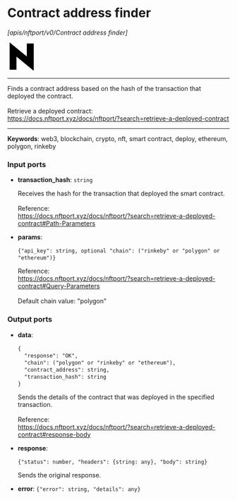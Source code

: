 # Contract address finder

_[apis/nftport/v0/Contract address finder]_

![icon](</assets/icons/352b98b2-6df6-4a21-93e1-a31cf5b9311d.png>)

---

Finds a contract address based on the hash of the transaction that deployed the contract.<br>
<br>
Retrieve a deployed contract:<br>
https://docs.nftport.xyz/docs/nftport/?search=retrieve-a-deployed-contract<br>

---

__Keywords__: web3, blockchain, crypto, nft, smart contract, deploy, ethereum, polygon, rinkeby

### Input ports

* __transaction_hash__: ` string `

    Receives the hash for the transaction that deployed the smart contract.<br>
    <br>
    Reference:<br>
    https://docs.nftport.xyz/docs/nftport/?search=retrieve-a-deployed-contract#Path-Parameters<br>


* __params__: 
    ```
    {"api_key": string, optional "chain": ("rinkeby" or "polygon" or "ethereum")}
    ```

    Reference:<br>
    https://docs.nftport.xyz/docs/nftport/?search=retrieve-a-deployed-contract#Query-Parameters<br>
    <br>
    Default chain value: "polygon"<br>

### Output ports

* __data__: 
    ```
    {
      "response": "OK",
      "chain": ("polygon" or "rinkeby" or "ethereum"),
      "contract_address": string,
      "transaction_hash": string
    }
    ```

    Sends the details of the contract that was deployed in the specified transaction.<br>
    <br>
    Reference:<br>
    https://docs.nftport.xyz/docs/nftport/?search=retrieve-a-deployed-contract#response-body<br>


* __response__: 
    ```
    {"status": number, "headers": {string: any}, "body": string}
    ```

    Sends the original response.<br>


* __error__: ` {"error": string, "details": any} `

